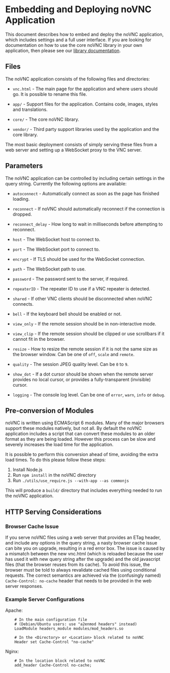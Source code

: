 # Embedding and Deploying noVNC Application

This document describes how to embed and deploy the noVNC application, which
includes settings and a full user interface. If you are looking for
documentation on how to use the core noVNC library in your own application,
then please see our [library documentation](LIBRARY.md).

## Files

The noVNC application consists of the following files and directories:

* `vnc.html` - The main page for the application and where users should go. It
  is possible to rename this file.

* `app/` - Support files for the application. Contains code, images, styles and
  translations.

* `core/` - The core noVNC library.

* `vendor/` - Third party support libraries used by the application and the
  core library.

The most basic deployment consists of simply serving these files from a web
server and setting up a WebSocket proxy to the VNC server.

## Parameters

The noVNC application can be controlled by including certain settings in the
query string. Currently the following options are available:

* `autoconnect` - Automatically connect as soon as the page has finished
  loading.

* `reconnect` - If noVNC should automatically reconnect if the connection is
  dropped.

* `reconnect_delay` - How long to wait in milliseconds before attempting to
  reconnect.

* `host` - The WebSocket host to connect to.

* `port` - The WebSocket port to connect to.

* `encrypt` - If TLS should be used for the WebSocket connection.

* `path` - The WebSocket path to use.

* `password` - The password sent to the server, if required.

* `repeaterID` - The repeater ID to use if a VNC repeater is detected.

* `shared` - If other VNC clients should be disconnected when noVNC connects.

* `bell` - If the keyboard bell should be enabled or not.

* `view_only` - If the remote session should be in non-interactive mode.

* `view_clip` - If the remote session should be clipped or use scrollbars if
  it cannot fit in the browser.

* `resize` - How to resize the remote session if it is not the same size as
  the browser window. Can be one of `off`, `scale` and `remote`.

* `quality` - The session JPEG quality level. Can be `0` to `9`.

* `show_dot` - If a dot cursor should be shown when the remote server provides
  no local cursor, or provides a fully-transparent (invisible) cursor.

* `logging` - The console log level. Can be one of `error`, `warn`, `info` or
  `debug`.

## Pre-conversion of Modules

noVNC is written using ECMAScript 6 modules. Many of the major browsers support
these modules natively, but not all. By default the noVNC application includes
a script that can convert these modules to an older format as they are being
loaded. However this process can be slow and severely increases the load time
for the application.

It is possible to perform this conversion ahead of time, avoiding the extra
load times. To do this please follow these steps:

 1. Install Node.js
 2. Run `npm install` in the noVNC directory
 3. Run `./utils/use_require.js --with-app --as commonjs`

This will produce a `build/` directory that includes everything needed to run
the noVNC application.

## HTTP Serving Considerations
### Browser Cache Issue

If you serve noVNC files using a web server that provides an ETag header, and
include any options in the query string, a nasty browser cache issue can bite
you on upgrade, resulting in a red error box. The issue is caused by a mismatch
between the new vnc.html (which is reloaded because the user has used it with
new query string after the upgrade) and the old javascript files (that the
browser reuses from its cache). To avoid this issue, the browser must be told
to always revalidate cached files using conditional requests. The correct
semantics are achieved via the (confusingly named) `Cache-Control: no-cache`
header that needs to be provided in the web server responses.

### Example Server Configurations

Apache:

```
    # In the main configuration file
    # (Debian/Ubuntu users: use "a2enmod headers" instead)
    LoadModule headers_module modules/mod_headers.so

    # In the <Directory> or <Location> block related to noVNC
    Header set Cache-Control "no-cache"
```

Nginx:

```
    # In the location block related to noVNC
    add_header Cache-Control no-cache;
```
